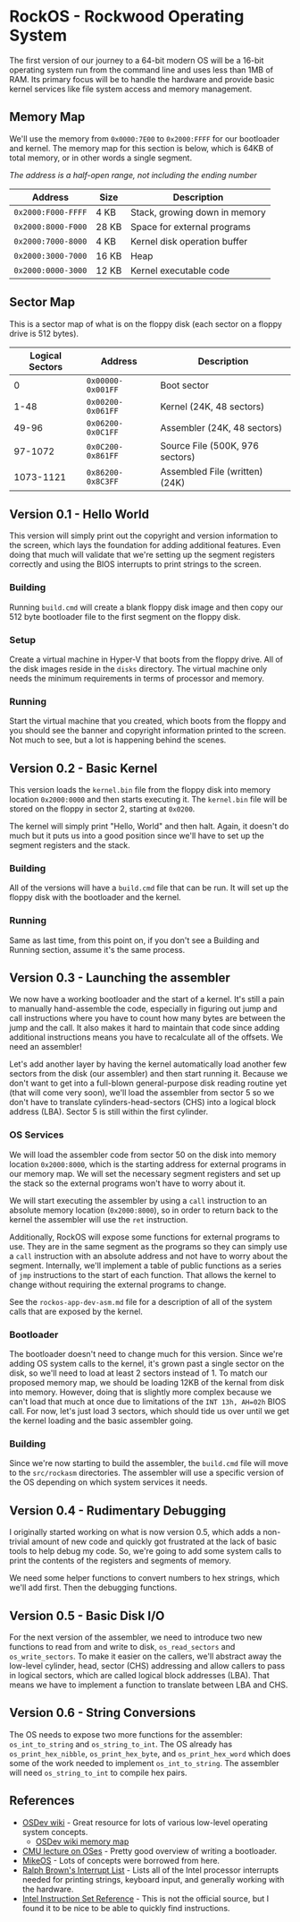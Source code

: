 # RockOS - Rockwood Operating System

The first version of our journey to a 64-bit modern OS will be a 16-bit
operating system run from the command line and uses less than 1MB of RAM. Its
primary focus will be to handle the hardware and provide basic kernel services
like file system access and memory management.

## Memory Map

We'll use the memory from `0x0000:7E00` to `0x2000:FFFF` for our bootloader and
kernel. The memory map for this section is below, which is 64KB of total memory,
or in other words a single segment.

_The address is a half-open range, not including the ending number_

| Address            | Size  | Description                   |
| ------------------ | ----- | ----------------------------- |
| `0x2000:F000-FFFF` | 4 KB  | Stack, growing down in memory |
| `0x2000:8000-F000` | 28 KB | Space for external programs   |
| `0x2000:7000-8000` | 4 KB  | Kernel disk operation buffer  |
| `0x2000:3000-7000` | 16 KB | Heap                          |
| `0x2000:0000-3000` | 12 KB | Kernel executable code        |

## Sector Map

This is a sector map of what is on the floppy disk (each sector on a floppy
drive is 512 bytes).

| Logical Sectors | Address           | Description                     |
| --------------- | ----------------- | ------------------------------- |
| 0               | `0x00000-0x001FF` | Boot sector                     |
| 1-48            | `0x00200-0x061FF` | Kernel (24K, 48 sectors)        |
| 49-96           | `0x06200-0x0C1FF` | Assembler (24K, 48 sectors)     |
| 97-1072         | `0x0C200-0x861FF` | Source File (500K, 976 sectors) |
| 1073-1121       | `0x86200-0x8C3FF` | Assembled File (written) (24K)  |

## Version 0.1 - Hello World

This version will simply print out the copyright and version information to the
screen, which lays the foundation for adding additional features. Even doing
that much will validate that we're setting up the segment registers correctly
and using the BIOS interrupts to print strings to the screen.

### Building

Running `build.cmd` will create a blank floppy disk image and then copy our 512
byte bootloader file to the first segment on the floppy disk.

### Setup

Create a virtual machine in Hyper-V that boots from the floppy drive. All of the
disk images reside in the `disks` directory. The virtual machine only needs the
minimum requirements in terms of processor and memory.

### Running

Start the virtual machine that you created, which boots from the floppy and you
should see the banner and copyright information printed to the screen. Not much
to see, but a lot is happening behind the scenes.

## Version 0.2 - Basic Kernel

This version loads the `kernel.bin` file from the floppy disk into memory
location `0x2000:0000` and then starts executing it. The `kernel.bin` file will
be stored on the floppy in sector 2, starting at `0x0200`.

The kernel will simply print "Hello, World" and then halt. Again, it doesn't do
much but it puts us into a good position since we'll have to set up the segment
registers and the stack.

### Building

All of the versions will have a `build.cmd` file that can be run. It will set up
the floppy disk with the bootloader and the kernel.

### Running

Same as last time, from this point on, if you don't see a Building and Running
section, assume it's the same process.

## Version 0.3 - Launching the assembler

We now have a working bootloader and the start of a kernel. It's still a pain to
manually hand-assemble the code, especially in figuring out jump and call
instructions where you have to count how many bytes are between the jump and the
call. It also makes it hard to maintain that code since adding additional
instructions means you have to recalculate all of the offsets. We need an
assembler!

Let's add another layer by having the kernel automatically load another few
sectors from the disk (our assembler) and then start running it. Because we
don't want to get into a full-blown general-purpose disk reading routine yet
(that will come very soon), we'll load the assembler from sector 5 so we don't
have to translate cylinders-head-sectors (CHS) into a logical block address
(LBA). Sector 5 is still within the first cylinder.

### OS Services

We will load the assembler code from sector 50 on the disk into memory location
`0x2000:8000`, which is the starting address for external programs in our memory
map. We will set the necessary segment registers and set up the stack so the
external programs won't have to worry about it.

We will start executing the assembler by using a `call` instruction to an
absolute memory location (`0x2000:8000`), so in order to return back to the
kernel the assembler will use the `ret` instruction.

Additionally, RockOS will expose some functions for external programs to use.
They are in the same segment as the programs so they can simply use a `call`
instruction with an absolute address and not have to worry about the segment.
Internally, we'll implement a table of public functions as a series of `jmp`
instructions to the start of each function. That allows the kernel to change
without requiring the external programs to change.

See the `rockos-app-dev-asm.md` file for a description of all of the system
calls that are exposed by the kernel.

### Bootloader

The bootloader doesn't need to change much for this version. Since we're adding
OS system calls to the kernel, it's grown past a single sector on the disk, so
we'll need to load at least 2 sectors instead of 1. To match our proposed memory
map, we should be loading 12KB of the kernal from disk into memory. However,
doing that is slightly more complex because we can't load that much at once due
to limitations of the `INT 13h, AH=02h` BIOS call. For now, let's just load 3
sectors, which should tide us over until we get the kernel loading and the basic
assembler going.

### Building

Since we're now starting to build the assembler, the `build.cmd` file will move
to the `src/rockasm` directories. The assembler will use a specific version of
the OS depending on which system services it needs.

## Version 0.4 - Rudimentary Debugging

I originally started working on what is now version 0.5, which adds a
non-trivial amount of new code and quickly got frustrated at the lack of basic
tools to help debug my code. So, we're going to add some system calls to print
the contents of the registers and segments of memory.

We need some helper functions to convert numbers to hex strings, which we'll add
first. Then the debugging functions.

## Version 0.5 - Basic Disk I/O

For the next version of the assembler, we need to introduce two new functions to
read from and write to disk, `os_read_sectors` and `os_write_sectors`. To make
it easier on the callers, we'll abstract away the low-level cylinder, head,
sector (CHS) addressing and allow callers to pass in logical sectors, which are
called logical block addresses (LBA). That means we have to implement a function
to translate between LBA and CHS.

## Version 0.6 - String Conversions

The OS needs to expose two more functions for the assembler: `os_int_to_string`
and `os_string_to_int`. The OS already has `os_print_hex_nibble`,
`os_print_hex_byte`, and `os_print_hex_word` which does some of the work needed
to implement `os_int_to_string`. The assembler will need `os_string_to_int` to
compile hex pairs.


## References

- [OSDev wiki](http://wiki.osdev.org) - Great resource for lots of various
  low-level operating system concepts.
  - [OSDev wiki memory map](http://wiki.osdev.org/Memory_Map_%28x86%29)
- [CMU lecture on OSes](http://www.cs.cmu.edu/~410-s07/p4/p4-boot.pdf) - Pretty
  good overview of writing a bootloader.
- [MikeOS](http://mikeos.sourceforge.net/) - Lots of concepts were borrowed from
  here.
- [Ralph Brown's Interrupt List](http://www.delorie.com/djgpp/doc/rbinter/) -
  Lists all of the Intel processor interrupts needed for printing strings,
  keyboard input, and generally working with the hardware.
- [Intel Instruction Set Reference](http://faydoc.tripod.com/cpu/index_a.htm) -
  This is not the official source, but I found it to be nice to be able to
  quickly find instructions.
